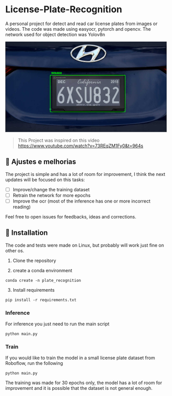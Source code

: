 # License-Plate-Recognition
A personal project for detect and read car license plates from images or videos.
The code was made using easyocr, pytorch and opencv.
The network used for object detection was Yolov8n

<img src="image/detection.png" alt="Project inference example">

> This Project was inspired on this video https://www.youtube.com/watch?v=73REqZM1Fy0&t=964s

## 🔨 Ajustes e melhorias 
The project is simple and has a lot of room for improvement, I think the next updates will be focused on this tasks:
- [ ] Improve/change the training dataset
- [ ] Retrain the network for more epochs
- [ ] Improve the ocr (most of the inference has one or more incorrect reading)

Feel free to open issues for feedbacks, ideas and corrections.

## 🚀 Installation
The code and tests were made on Linux, but probably will work just fine on other os.
1. Clone the repository

2. create a conda environment 
```
conda create -n plate_recognition
```
3. Install requirements
```
pip install -r requirements.txt
```
### Inference
For inference you just need to run the main script
```
python main.py
```
### Train
If you would like to train the model in a small license plate dataset from Roboflow, run the following
```
python main.py
```
The training was made for 30 epochs only, the model has a lot of room for improvement and it is possible that the dataset is not general enough.
